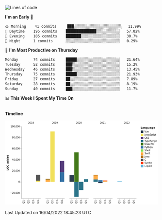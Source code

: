 <!--START_SECTION:waka-->
![Lines of code](https://img.shields.io/badge/From%20Hello%20World%20I%27ve%20Written-193%20Thousand%20lines%20of%20code-blue)

**I'm an Early 🐤** 

```text
🌞 Morning    41 commits     ███░░░░░░░░░░░░░░░░░░░░░░   11.99% 
🌆 Daytime    195 commits    ██████████████░░░░░░░░░░░   57.02% 
🌃 Evening    105 commits    ███████░░░░░░░░░░░░░░░░░░   30.7% 
🌙 Night      1 commits      ░░░░░░░░░░░░░░░░░░░░░░░░░   0.29%

```
📅 **I'm Most Productive on Thursday** 

```text
Monday       74 commits     █████░░░░░░░░░░░░░░░░░░░░   21.64% 
Tuesday      52 commits     ███░░░░░░░░░░░░░░░░░░░░░░   15.2% 
Wednesday    46 commits     ███░░░░░░░░░░░░░░░░░░░░░░   13.45% 
Thursday     75 commits     █████░░░░░░░░░░░░░░░░░░░░   21.93% 
Friday       27 commits     ██░░░░░░░░░░░░░░░░░░░░░░░   7.89% 
Saturday     28 commits     ██░░░░░░░░░░░░░░░░░░░░░░░   8.19% 
Sunday       40 commits     ███░░░░░░░░░░░░░░░░░░░░░░   11.7%

```


📊 **This Week I Spent My Time On** 

```text
```

**Timeline**

![Chart not found](https://raw.githubusercontent.com/johann-lr/johann-lr/master/charts/bar_graph.png) 


 Last Updated on 16/04/2022 18:45:23 UTC
<!--END_SECTION:waka-->
